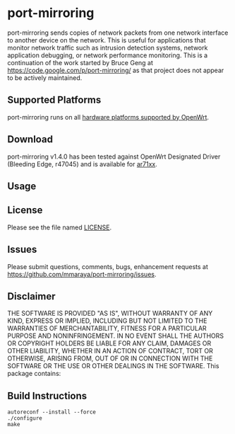 port-mirroring
==============

port-mirroring sends copies of network packets from one network interface to another device on the network. This is useful for applications that monitor network traffic such as intrusion detection systems, network application debugging, or network performance monitoring. This is a continuation of the work started by Bruce Geng  at https://code.google.com/p/port-mirroring/ as that project does not appear to be actively maintained.

Supported Platforms
-------------------

port-mirroring runs on all [hardware platforms supported by OpenWrt](http://wiki.openwrt.org/toh/start). 

Download
--------
port-mirroring v1.4.0 has been tested against OpenWrt Designated Driver (Bleeding Edge, r47045) and is available for [ar71xx](https://github.com/mmaraya/port-mirroring/releases/download/v1.4.0/port-mirroring_1.4_ar71xx.ipk).


Usage
-----


License
-------

Please see the file named [LICENSE](https://github.com/mmaraya/port-mirroring/blob/master/LICENSE). 

Issues
------

Please submit questions, comments, bugs, enhancement requests at https://github.com/mmaraya/port-mirroring/issues.

Disclaimer
----------

THE SOFTWARE IS PROVIDED "AS IS", WITHOUT WARRANTY OF ANY KIND, EXPRESS OR IMPLIED, INCLUDING BUT NOT LIMITED TO THE WARRANTIES OF MERCHANTABILITY, FITNESS FOR A PARTICULAR PURPOSE AND NONINFRINGEMENT. IN NO EVENT SHALL THE AUTHORS OR COPYRIGHT HOLDERS BE LIABLE FOR ANY CLAIM, DAMAGES OR OTHER LIABILITY, WHETHER IN AN ACTION OF CONTRACT, TORT OR OTHERWISE, ARISING FROM, OUT OF OR IN CONNECTION WITH THE SOFTWARE OR THE USE OR OTHER DEALINGS IN THE SOFTWARE.
This package contains:

Build Instructions
------------------
```
autoreconf --install --force
./configure
make
